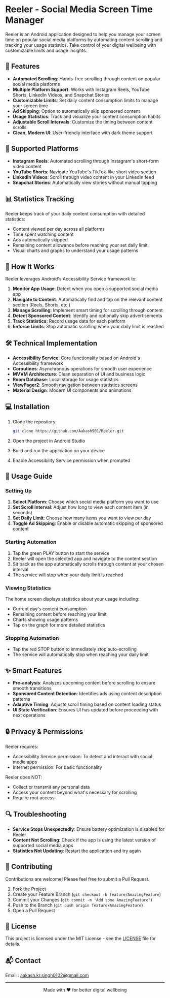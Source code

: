 # Reeler - Social Media Screen Time Manager


Reeler is an Android application designed to help you manage your screen time on popular social media platforms by automating content scrolling and tracking your usage statistics. Take control of your digital wellbeing with customizable limits and usage insights.

## 🌟 Features

- **Automated Scrolling**: Hands-free scrolling through content on popular social media platforms
- **Multiple Platform Support**: Works with Instagram Reels, YouTube Shorts, LinkedIn Videos, and Snapchat Stories
- **Customizable Limits**: Set daily content consumption limits to manage your screen time
- **Ad Skipping**: Option to automatically skip sponsored content
- **Usage Statistics**: Track and visualize your content consumption habits
- **Adjustable Scroll Intervals**: Customize the timing between content scrolls
- **Clean, Modern UI**: User-friendly interface with dark theme support

## 📱 Supported Platforms

- **Instagram Reels**: Automated scrolling through Instagram's short-form video content
- **YouTube Shorts**: Navigate YouTube's TikTok-like short video section
- **LinkedIn Videos**: Scroll through video content in your LinkedIn feed
- **Snapchat Stories**: Automatically view stories without manual tapping

## 📊 Statistics Tracking

Reeler keeps track of your daily content consumption with detailed statistics:

- Content viewed per day across all platforms
- Time spent watching content
- Ads automatically skipped
- Remaining content allowance before reaching your set daily limit
- Visual charts and graphs to understand your usage patterns

## 🔧 How It Works

Reeler leverages Android's Accessibility Service framework to:

1. **Monitor App Usage**: Detect when you open a supported social media app
2. **Navigate to Content**: Automatically find and tap on the relevant content section (Reels, Shorts, etc.)
3. **Manage Scrolling**: Implement smart timing for scrolling through content
4. **Detect Sponsored Content**: Identify and optionally skip advertisements
5. **Track Statistics**: Record usage data for each platform
6. **Enforce Limits**: Stop automatic scrolling when your daily limit is reached

## 🛠️ Technical Implementation

- **Accessibility Service**: Core functionality based on Android's Accessibility framework
- **Coroutines**: Asynchronous operations for smooth user experience
- **MVVM Architecture**: Clean separation of UI and business logic
- **Room Database**: Local storage for usage statistics
- **ViewPager2**: Smooth navigation between statistics screens
- **Material Design**: Modern UI components and animations

## 💻 Installation

1. Clone the repository
   ```bash
   git clone https://github.com/Aakash901/Reeler.git
   ```

2. Open the project in Android Studio

3. Build and run the application on your device

4. Enable Accessibility Service permission when prompted

## 📝 Usage Guide

### Setting Up

1. **Select Platform**: Choose which social media platform you want to use
2. **Set Scroll Interval**: Adjust how long to view each content item (in seconds)
3. **Set Daily Limit**: Choose how many items you want to view per day
4. **Toggle Ad Skipping**: Enable or disable automatic skipping of sponsored content

### Starting Automation

1. Tap the green PLAY button to start the service
2. Reeler will open the selected app and navigate to the content section
3. Sit back as the app automatically scrolls through content at your chosen interval
4. The service will stop when your daily limit is reached

### Viewing Statistics

The home screen displays statistics about your usage including:
- Current day's content consumption
- Remaining content before reaching your limit
- Charts showing usage patterns
- Tap on the graph for more detailed statistics

### Stopping Automation

- Tap the red STOP button to immediately stop auto-scrolling
- The service will automatically stop when reaching your daily limit

## ✨ Smart Features

- **Pre-analysis**: Analyzes upcoming content before scrolling to ensure smooth transitions
- **Sponsored Content Detection**: Identifies ads using content description patterns
- **Adaptive Timing**: Adjusts scroll timing based on content loading status
- **UI State Verification**: Ensures UI has updated before proceeding with next operations

## 🔒 Privacy & Permissions

Reeler requires:
- Accessibility Service permission: To detect and interact with social media apps
- Internet permission: For basic functionality

Reeler does NOT:
- Collect or transmit any personal data
- Access your content beyond what's necessary for scrolling
- Require root access

## 🔍 Troubleshooting

- **Service Stops Unexpectedly**: Ensure battery optimization is disabled for Reeler
- **Content Not Scrolling**: Check if the app is using the latest version of supported social media apps
- **Statistics Not Updating**: Restart the application and try again

## 🤝 Contributing

Contributions are welcome! Please feel free to submit a Pull Request.

1. Fork the Project
2. Create your Feature Branch (`git checkout -b feature/AmazingFeature`)
3. Commit your Changes (`git commit -m 'Add some AmazingFeature'`)
4. Push to the Branch (`git push origin feature/AmazingFeature`)
5. Open a Pull Request

## 📄 License

This project is licensed under the MIT License - see the [LICENSE](LICENSE) file for details.

## 📬 Contact

Email : aakash.kr.singh0102@gmail.com

---

<p align="center">
  Made with ❤️ for better digital wellbeing
</p>
